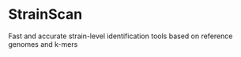 # StrainScan
Fast and accurate strain-level identification tools based on reference genomes and k-mers
